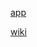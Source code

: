 [app](https://open.weibo.com/apps "")

[wiki]("https://open.weibo.com/wiki/%E5%BE%AE%E5%8D%9AAPI#.E5.BE.AE.E5.8D.9A" "")

[]("https://open.weibo.com/wiki/OAuth2/access_token" "")

